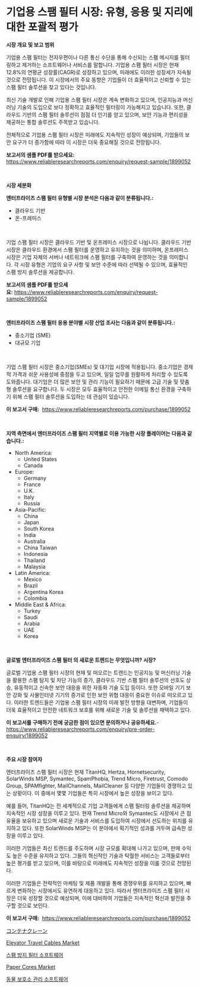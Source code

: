 <p><h1>기업용 스팸 필터 시장: 유형, 응용 및 지리에 대한 포괄적 평가</h1></p><p><strong>시장 개요 및 보고 범위</strong></p>
<p><p>기업용 스팸 필터는 전자우편이나 다른 통신 수단을 통해 수신되는 스팸 메시지를 필터링하고 제거하는 소프트웨어나 서비스를 말합니다. 기업용 스팸 필터 시장은 현재 12.8%의 연평균 성장률(CAGR)로 성장하고 있으며, 미래에도 이러한 성장세가 지속될 것으로 전망됩니다. 이 시장에서의 주요 동향은 기업들이 더 효율적이고 신뢰할 수 있는 스팸 필터 솔루션을 찾고 있다는 것입니다. </p><p>최신 기술 개발로 인해 기업용 스팸 필터 시장은 계속 변화하고 있으며, 인공지능과 머신러닝 기술의 도입으로 보다 정확하고 효율적인 필터링이 가능해지고 있습니다. 또한, 클라우드 기반의 스팸 필터 솔루션이 점점 더 인기를 얻고 있으며, 보안 기능과 편리성을 제공하는 통합 솔루션도 주목받고 있습니다.</p><p>전체적으로 기업용 스팸 필터 시장은 미래에도 지속적인 성장이 예상되며, 기업들의 보안 요구가 더 증가함에 따라 이 시장은 더욱 중요해질 것으로 전망됩니다.</p></p>
<p><strong>보고서의 샘플 PDF를 받으세요:</strong> <a href="https://www.reliableresearchreports.com/enquiry/request-sample/1899052">https://www.reliableresearchreports.com/enquiry/request-sample/1899052</a></p>
<p>&nbsp;</p>
<p><strong>시장 세분화</strong></p>
<p><strong>엔터프라이즈 스팸 필터 유형별 시장 분석은 다음과 같이 분류됩니다.:</strong></p>
<p><ul><li>클라우드 기반</li><li>온-프레미스</li></ul></p>
<p>&nbsp;</p>
<p><p>기업 스팸 필터 시장은 클라우드 기반 및 온프레미스 시장으로 나뉩니다. 클라우드 기반 시장은 클라우드 환경에서 스팸 필터를 운영하고 유지하는 것을 의미하며, 온프레미스 시장은 기업 자체의 서버나 네트워크에 스팸 필터를 구축하여 운영하는 것을 의미합니다. 각 시장 유형은 기업의 요구 사항 및 보안 수준에 따라 선택될 수 있으며, 효율적인 스팸 방지 솔루션을 제공합니다.</p></p>
<p><strong>보고서의 샘플 PDF를 받으세요:</strong>&nbsp;<a href="https://www.reliableresearchreports.com/enquiry/request-sample/1899052">https://www.reliableresearchreports.com/enquiry/request-sample/1899052</a></p>
<p>&nbsp;</p>
<p><strong> 엔터프라이즈 스팸 필터 응용 분야별 시장 산업 조사는 다음과 같이 분류됩니다.:</strong></p>
<p><ul><li>중소기업 (SME)</li><li>대규모 기업</li></ul></p>
<p>&nbsp;</p>
<p><p>기업 스팸 필터 시장은 중소기업(SMEs) 및 대기업 시장에 적용됩니다. 중소기업은 경제적 가격과 쉬운 사용성에 중점을 두고 있으며, 일일 업무를 원활하게 처리할 수 있도록 도와줍니다. 대기업은 더 많은 보안 및 관리 기능이 필요하기 때문에 고급 기술 및 맞춤형 솔루션을 요구합니다. 두 시장은 모두 효율적이고 안전한 이메일 통신 환경을 구축하기 위해 스팸 필터 솔루션을 도입하는 데 관심이 있습니다.</p></p>
<p><strong>이 보고서 구매:</strong>&nbsp; <a href="https://www.reliableresearchreports.com/purchase/1899052">https://www.reliableresearchreports.com/purchase/1899052</a></p>
<p>&nbsp;</p>
<p><strong>지역 측면에서 엔터프라이즈 스팸 필터 지역별로 이용 가능한 시장 플레이어는 다음과 같습니다.:</strong></p>
<p><ul>
    <li>
        North America:
        <ul>
            <li>United States</li>
            <li>Canada</li>
        </ul>
    </li>
    <li>
        Europe:
        <ul>
            <li>Germany</li>
            <li>France</li>
            <li>U.K.</li>
            <li>Italy</li>
            <li>Russia</li>
        </ul>
    </li>
    <li>
        Asia-Pacific:
        <ul>
            <li>China</li>
            <li>Japan</li>
            <li>South Korea</li>
            <li>India</li>
            <li>Australia</li>
            <li>China Taiwan</li>
            <li>Indonesia</li>
            <li>Thailand</li>
            <li>Malaysia</li>
        </ul>
    </li>
    <li>
        Latin America:
        <ul>
            <li>Mexico</li>
            <li>Brazil</li>
            <li>Argentina Korea</li>
            <li>Colombia</li>
        </ul>
    </li>
    <li>
        Middle East & Africa:
        <ul>
            <li>Turkey</li>
            <li>Saudi</li>
            <li>Arabia</li>
            <li>UAE</li>
            <li>Korea</li>
        </ul>
    </li>
    </ul></p>
<p>&nbsp;</p>
<p><strong>글로벌 엔터프라이즈 스팸 필터 의 새로운 트렌드는 무엇입니까? 시장?</strong></p>
<p><p>글로벌 기업용 스팸 필터 시장의 현재 및 떠오르는 트렌드는 인공지능 및 머신러닝 기술을 활용한 스팸 탐지 및 차단 기능의 증가, 클라우드 기반 스팸 필터 솔루션의 선호도 상승, 유동적이고 신속한 보안 대응을 위한 자동화 기술 도입 등이다. 또한 모바일 기기 보안 강화 및 사물인터넷 기기의 증가로 인한 보안 위협 대응이 중요한 이슈로 떠오르고 있다. 이러한 트렌드들은 기업용 스팸 필터 시장의 미래 발전 방향을 대변하며, 기업들이 더욱 효율적이고 안전한 네트워크 보호를 위해 새로운 기술 및 솔루션을 채택하고 있다.</p></p>
<p><strong>이 보고서를 구매하기 전에 궁금한 점이 있으면 문의하거나 공유하세요.</strong>- <a href="https://www.reliableresearchreports.com/enquiry/pre-order-enquiry/1899052">https://www.reliableresearchreports.com/enquiry/pre-order-enquiry/1899052</a></p>
<p>&nbsp;</p>
<p><strong>주요 시장 참여자</strong></p>
<p><p>엔터프라이즈 스팸 필터 시장은 현재 TitanHQ, Hertza, Hornetsecurity, SolarWinds MSP, Symantec, SpamPhobia, Trend Micro, Firetrust, Comodo Group, SPAMfighter, MailChannels, MailCleaner 등 다양한 기업들이 경쟁하고 있는 상황이다. 이 중에서 몇몇 기업들은 특히 시장에서 높은 성장을 보이고 있다.</p><p>예를 들어, TitanHQ는 전 세계적으로 기업 고객들에게 스팸 필터링 솔루션을 제공하며 지속적인 시장 성장을 이루고 있다. 현재 Trend Micro와 Symantec도 시장에서 큰 점유율을 보유하고 있으며 새로운 기술과 서비스를 도입하여 시장에서 선도하는 위치를 유지하고 있다. 또한 SolarWinds MSP는 이 분야에서 획기적인 성과를 거두며 급속한 성장을 이루고 있다.</p><p>이러한 기업들은 최신 트렌드를 주도하며 시장 규모를 확대해 나가고 있으며, 판매 수익도 높은 수준을 유지하고 있다. 그들의 혁신적인 기술과 탁월한 서비스는 고객들로부터 높은 평가를 받고 있으며, 이를 바탕으로 미래에도 지속적인 성장을 이룰 것으로 전망된다.</p><p>이러한 기업들은 전략적인 마케팅 및 제품 개발을 통해 경쟁우위를 유지하고 있으며, 빠르게 변화하는 시장에서도 유연하게 대응하고 있다. 따라서 엔터프라이즈 스팸 필터 시장은 더욱 성장할 것으로 예상되며, 이에 대비하여 기업들은 지속적인 혁신과 발전을 추구할 것으로 보인다.</p></p>
<p><strong>이 보고서 구매:</strong>&nbsp;&nbsp;<a href="https://www.reliableresearchreports.com/purchase/1899052">https://www.reliableresearchreports.com/purchase/1899052</a></p>
<p><p><a href="https://github.com/cbigkbh02719/Market-Research-Report-List-1/blob/main/89980391841.md">コンテナクレーン</a></p><p><a href="https://github.com/provorikovar/Market-Research-Report-List-3/blob/main/elevator-travel-cables-market.md">Elevator Travel Cables Market</a></p><p><a href="https://github.com/vsr06p4p49/Market-Research-Report-List-1/blob/main/70736621503.md">스팸 방지 필터 소프트웨어</a></p><p><a href="https://issuu.com/reportprime-2/docs/paper-cores-market-size-2030.pptx">Paper Cores Market</a></p><p><a href="https://github.com/oajzkywllm460/Market-Research-Report-List-1/blob/main/99374811502.md">동물 보호소 관리 소프트웨어</a></p></p>
